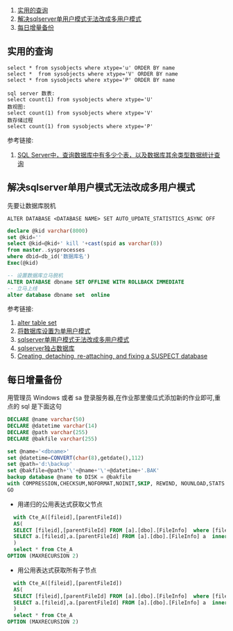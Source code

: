 
1. [实用的查询](#实用的查询)
1. [解决sqlserver单用户模式无法改成多用户模式](#解决sqlserver单用户模式无法改成多用户模式)
1. [每日增量备份](#每日增量备份)




## 实用的查询

```
select * from sysobjects where xtype='u' ORDER BY name
select *  from sysobjects where xtype='V' ORDER BY name
select * from sysobjects where xtype='P' ORDER BY name

sql server 数表:
select count(1) from sysobjects where xtype='U'
数视图:
select count(1) from sysobjects where xtype='V'
数存储过程
select count(1) from sysobjects where xtype='P'
```

参考链接:

1. [SQL Server中，查询数据库中有多少个表，以及数据库其余类型数据统计查询](http://blog.csdn.net/u012138032/article/details/78455990)




## 解决sqlserver单用户模式无法改成多用户模式


先要让数据库脱机

```
ALTER DATABASE <DATABASE NAME> SET AUTO_UPDATE_STATISTICS_ASYNC OFF
```


```sql
declare @kid varchar(8000)
set @kid=''
select @kid=@kid+' kill '+cast(spid as varchar(8))
from master..sysprocesses
where dbid=db_id('数据库名')
Exec(@kid)
```


```sql
-- 设置数据库立马脱机
ALTER DATABASE dbname SET OFFLINE WITH ROLLBACK IMMEDIATE 
-- 立马上线
alter database dbname set  online  
```

参考链接:
1. [alter table set](https://docs.microsoft.com/zh-cn/sql/t-sql/statements/alter-database-transact-sql-set-options)
2. [将数据库设置为单用户模式](https://docs.microsoft.com/zh-cn/sql/relational-databases/databases/set-a-database-to-single-user-mode)
3. [sqlserver单用户模式无法改成多用户模式](http://www.wangjingfeng.com/491.html)
4. [sqlserver独占数据库](http://www.bkjia.com/Sql_Server/490634.html)
1. [Creating, detaching, re-attaching, and fixing a SUSPECT database](https://www.sqlskills.com/blogs/paul/creating-detaching-re-attaching-and-fixing-a-suspect-database/)


## 每日增量备份

用管理员 Windows 或者 sa 登录服务器,在作业那里傻瓜式添加新的作业即可,重点的 sql 是下面这句

```sql
DECLARE @name varchar(50)
DECLARE @datetime varchar(14)
DECLARE @path varchar(255)
DECLARE @bakfile varchar(255)

set @name='<dbname>'
set @datetime=CONVERT(char(8),getdate(),112)
set @path='d:\backup'
set @bakfile=@path+'\'+@name+'\'+@datetime+'.BAK'
backup database @name to DISK = @bakfile
with COMPRESSION,CHECKSUM,NOFORMAT,NOINIT,SKIP, REWIND, NOUNLOAD,STATS = 10;
GO
```

* 用递归的公用表达式获取父节点

```sql
  with Cte_A([fileid],[parentFileId])
  AS(
  SELECT [fileid],[parentFileId] FROM [a].[dbo].[FileInfo]  where [fileid]=6  union all 
  SELECT a.[fileid],a.[parentFileId] FROM [a].[dbo].[FileInfo] a  inner join Cte_A c on a.fileid=c.[parentFileId]
  )
  select * from Cte_A 
OPTION (MAXRECURSION 2)
```

* 用公用表达式获取所有子节点

```sql
  with Cte_A([fileid],[parentFileId])
  AS(
  SELECT [fileid],[parentFileId] FROM [a].[dbo].[FileInfo]  where [fileid]=1  union all 
  SELECT a.[fileid],a.[parentFileId] FROM [a].[dbo].[FileInfo] a  inner join Cte_A c on a.[parentFileId]=c.fileid
  )
  select * from Cte_A 
OPTION (MAXRECURSION 2)
```
